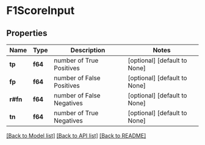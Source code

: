 # F1ScoreInput

## Properties
Name | Type | Description | Notes
------------ | ------------- | ------------- | -------------
**tp** | **f64** | number of True Positives | [optional] [default to None]
**fp** | **f64** | number of False Positives | [optional] [default to None]
**r#fn** | **f64** | number of False Negatives | [optional] [default to None]
**tn** | **f64** | number of True Negatives | [optional] [default to None]

[[Back to Model list]](../README.md#documentation-for-models) [[Back to API list]](../README.md#documentation-for-api-endpoints) [[Back to README]](../README.md)



